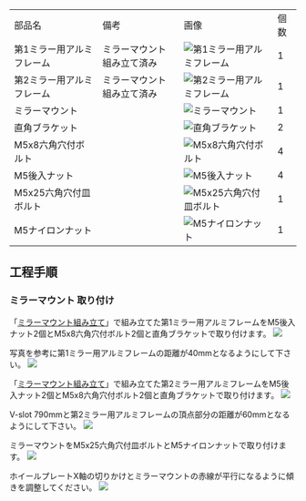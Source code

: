 <table class="packing-list">
    <tbody>
        <tr>
            <td>部品名</td>
            <td>備考</td>
            <td class="packing-img">画像</td>
            <td>個数</td>
        </tr>
        <tr>
            <td>第1ミラー用アルミフレーム</td>
            <td>ミラーマウント組み立て済み</td>
            <td><img src="./images/027/packing/037.jpg" alt="第1ミラー用アルミフレーム"/></td>
            <td>1</td>
        </tr>
        <tr>
            <td>第2ミラー用アルミフレーム</td>
            <td>ミラーマウント組み立て済み</td>
            <td><img src="./images/027/packing/038.jpg" alt="第2ミラー用アルミフレーム"/></td>
            <td>1</td>
        </tr>
        <tr>
            <td>ミラーマウント</td>
            <td></td>
            <td><img src="./images/packing/036.jpg" alt="ミラーマウント"/></td>
            <td>1</td>
        </tr>
        <tr>
            <td>直角ブラケット</td>
            <td></td>
            <td><img src="./images/packing/166.jpg" alt="直角ブラケット"/></td>
            <td>2</td>
        </tr>
        <tr>
            <td>M5x8六角穴付ボルト</td>
            <td></td>
            <td><img src="./images/packing/144.jpg" alt="M5x8六角穴付ボルト"/></td>
            <td>4</td>
        </tr>
        <tr>
            <td>M5後入ナット</td>
            <td></td>
            <td><img src="./images/packing/139.jpg" alt="M5後入ナット"/></td>
            <td>4</td>
        </tr>
        <tr>
            <td>M5x25六角穴付皿ボルト</td>
            <td></td>
            <td><img src="./images/packing/150.jpg" alt="M5x25六角穴付皿ボルト"/></td>
            <td>1</td>
        </tr>
        <tr>
            <td>M5ナイロンナット</td>
            <td></td>
            <td><img src="./images/packing/141.jpg" alt="M5ナイロンナット"/></td>
            <td>1</td>
        </tr>
    </tbody>
</table>

## 工程手順

### ミラーマウント 取り付け

「[ミラーマウント組み立て](/manual/fabool-laser-ds-ver4-mirror-mount-assembly/)」で組み立てた第1ミラー用アルミフレームをM5後入ナット2個とM5x8六角穴付ボルト2個と直角ブラケットで取り付けます。
<img src="./images/027/IMG_2087.jpg"/>

写真を参考に第1ミラー用アルミフレームの距離が40mmとなるようにして下さい。
<img src="./images/027/IMG_2088.jpg"/>

「[ミラーマウント組み立て](/manual/fabool-laser-ds-ver4-mirror-mount-assembly/)」で組み立てた第2ミラー用アルミフレームをM5後入ナット2個とM5x8六角穴付ボルト2個と直角ブラケットで取り付けます。
<img src="./images/027/IMG_2090.jpg"/>

V-slot 790mmと第2ミラー用アルミフレームの頂点部分の距離が60mmとなるようにして下さい。
<img src="./images/027/IMG_2090-2.jpg"/>

ミラーマウントをM5x25六角穴付皿ボルトとM5ナイロンナットで取り付けます。
<img src="./images/027/IMG_2094.jpg"/>

ホイールプレートX軸の切りかけとミラーマウントの赤線が平行になるように傾きを調整してください。
<img src="./images/027/IMG_2092.jpg"/>
